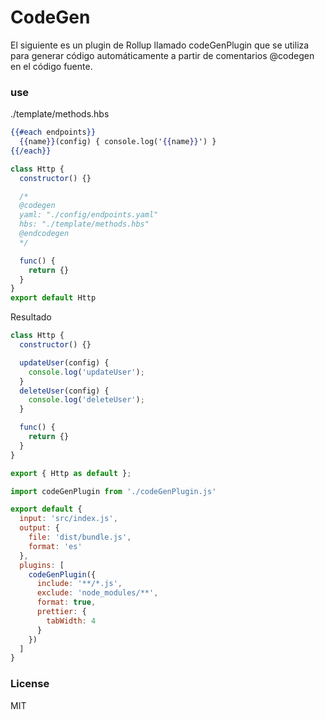# CodeGen
El siguiente es un plugin de Rollup llamado codeGenPlugin que se utiliza para generar código 
automáticamente a partir de comentarios @codegen en el código fuente.

### use

./template/methods.hbs

```handlebars
{{#each endpoints}}
  {{name}}(config) { console.log('{{name}}') }
{{/each}}
```

```javascript
class Http {
  constructor() {}

  /*
  @codegen
  yaml: "./config/endpoints.yaml"
  hbs: "./template/methods.hbs"
  @endcodegen
  */

  func() {
    return {}
  }
}
export default Http
```

Resultado

```javascript
class Http {
  constructor() {}

  updateUser(config) {
    console.log('updateUser');
  }
  deleteUser(config) {
    console.log('deleteUser');
  }

  func() {
    return {}
  }
}

export { Http as default };
```

```javascript
import codeGenPlugin from './codeGenPlugin.js'

export default {
  input: 'src/index.js',
  output: {
    file: 'dist/bundle.js',
    format: 'es'
  },
  plugins: [
    codeGenPlugin({
      include: '**/*.js',
      exclude: 'node_modules/**',
      format: true,
      prettier: {
        tabWidth: 4
      }
    })
  ]
}
```

### License

MIT
